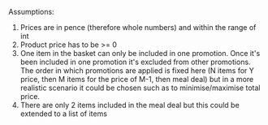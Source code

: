 Assumptions:
1. Prices are in pence (therefore whole numbers) and within the range of int
2. Product price has to be >= 0
3. One item in the basket can only be included in one promotion. Once it's been included in one promotion it's excluded from other promotions. 
The order in which promotions are applied is fixed here (N items for Y price, then M items for the price of M-1, then meal deal) but in a more 
realistic scenario it could be chosen such as to minimise/maximise total price.
4. There are only 2 items included in the meal deal but this could be extended to a list of items
